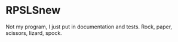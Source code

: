 # RPSLSnew
Not my program, I just put in documentation and tests. Rock, paper, scissors, lizard, spock. 
